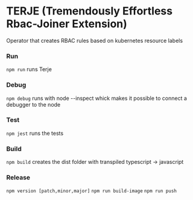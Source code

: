 # TERJE (Tremendously Effortless Rbac-Joiner Extension)
Operator that creates RBAC rules based on kubernetes resource labels

### Run
`npm run` runs Terje

### Debug
`npm debug` runs with node --inspect whick makes it possible to connect a debugger to the node

### Test
`npm jest` runs the tests

### Build
`npm build` creates the dist folder with transpiled typescript -> javascript

### Release
`npm version [patch,minor,major]`
`npm run build-image`
`npm run push`
